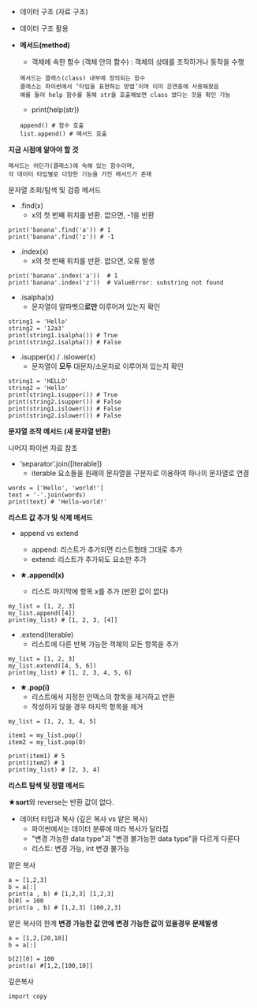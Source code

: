 - 데이터 구조 (자료 구조)

- 데이터 구조 활용

- **메서드(method)**
  - 객체에 속한 함수 (객체 안의 함수) : 객체의 상태를 조작하거나 동작을 수행
  ```
  메서드는 클래스(class) 내부에 정의되는 함수
  클래스는 파이썬에서 ‘타입을 표현하는 방법’이며 이미 은연중에 사용해왔음
  예를 들어 help 함수를 통해 str을 호출해보면 class 였다는 것을 확인 가능
  ```
  - print(help(str))

  ```
  append() # 함수 호출
  list.append() # 메서드 호출
  ```

**지금 시점에 알아야 할 것**
```
메서드는 어딘가(클래스)에 속해 있는 함수이며,
각 데이터 타입별로 다양한 기능을 가진 메서드가 존재
```

문자열 조회/탐색 및 검증 메서드

- .find(x)
  - x의 첫 번째 위치를 반환. 없으면, -1을 반환
```
print('banana'.find('a')) # 1
print('banana'.find('z')) # -1
```

- .index(x)
  - x의 첫 번째 위치를 반환. 없으면, 오류 발생
```
print('banana'.index('a'))  # 1
print('banana'.index('z'))  # ValueError: substring not found
```

- .isalpha(x)
  - 문자열이 알파벳으**로만** 이루어져 있는지 확인
```
string1 = 'Hello'
string2 = '12a3'
print(string1.isalpha()) # True
print(string2.isalpha()) # False
```

- .isupper(x) / .islower(x)
  - 문자열이 **모두** 대문자/소문자로 이루어져 있는지 확인
```
string1 = 'HELLO'
string2 = 'Hello'
print(string1.isupper()) # True
print(string2.isupper()) # False
print(string1.islower()) # False
print(string2.islower()) # False
```

**문자열 조작 메서드 (새 문자열 반환)**

나머지 파이썬 자료 참조

- ‘separator’.join([iterable])
  - iterable 요소들을 원래의 문자열을 구분자로 이용하여  하나의 문자열로 연결
```
words = ['Hello', 'world!']
text = '-'.join(words)
print(text) # 'Hello-world!'
```

**리스트 값 추가 및 삭제 메서드**

- append vs extend
  - append: 리스트가 추가되면 리스트형태 그대로 추가
  - extend: 리스트가 추가되도 요소만 추가
 
- **★.append(x)**
  - 리스트 마지막에 항목 x를 추가 (반환 값이 없다)
```
my_list = [1, 2, 3]
my_list.append([4])
print(my_list) # [1, 2, 3, [4]]
```

- .extend(iterable)
  - 리스트에 다른 반복 가능한 객체의 모든 항목을 추가
```
my_list = [1, 2, 3]
my_list.extend([4, 5, 6])
print(my_list) # [1, 2, 3, 4, 5, 6]
```

- **★.pop(i)**
  - 리스트에서 지정한 인덱스의 항목을 제거하고 반환
  - 작성하지 않을 경우 마지막 항목을 제거
```
my_list = [1, 2, 3, 4, 5]

item1 = my_list.pop()
item2 = my_list.pop(0)

print(item1) # 5
print(item2) # 1
print(my_list) # [2, 3, 4]
```

**리스트 탐색 및 정렬 메서드**

**★sort**와 reverse는 반환 값이 없다.

- 데이터 타입과 복사 (깊은 복사 vs 얕은 복사)
  - 파이썬에서는 데이터 분류에 따라 복사가 달라짐
  - "변경 가능한 data type"과 "변경 불가능한 data type"을 다르게 다룬다 
  - 리스트: 변경 가능, int 변경 불가능
 
얕은 복사
```
a = [1,2,3]
b = a[:]
print(a , b) # [1,2,3] [1,2,3]
b[0] = 100
print(a , b) # [1,2,3] [100,2,3]
```

얕은 복사의 한계 **변경 가능한 값 안에 변경 가능한 값이 있을경우 문제발생**
```
a = [1,2,[20,10]]
b = a[:]

b[2][0] = 100
print(a) #[1,2,[100,10]]
```

깊은복사
```
import copy
```
